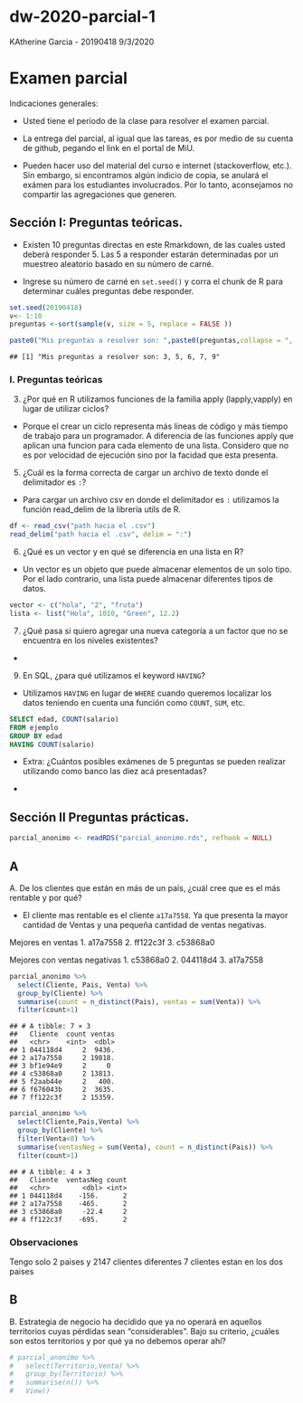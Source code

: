 dw-2020-parcial-1
================
KAtherine Garcia - 20190418
9/3/2020

# Examen parcial

Indicaciones generales:

-   Usted tiene el período de la clase para resolver el examen parcial.

-   La entrega del parcial, al igual que las tareas, es por medio de su
    cuenta de github, pegando el link en el portal de MiU.

-   Pueden hacer uso del material del curso e internet (stackoverflow,
    etc.). Sin embargo, si encontramos algún indicio de copia, se
    anulará el exámen para los estudiantes involucrados. Por lo tanto,
    aconsejamos no compartir las agregaciones que generen.

## Sección I: Preguntas teóricas.

-   Existen 10 preguntas directas en este Rmarkdown, de las cuales usted
    deberá responder 5. Las 5 a responder estarán determinadas por un
    muestreo aleatorio basado en su número de carné.

-   Ingrese su número de carné en `set.seed()` y corra el chunk de R
    para determinar cuáles preguntas debe responder.

``` r
set.seed(20190418) 
v<- 1:10
preguntas <-sort(sample(v, size = 5, replace = FALSE ))

paste0("Mis preguntas a resolver son: ",paste0(preguntas,collapse = ", "))
```

    ## [1] "Mis preguntas a resolver son: 3, 5, 6, 7, 9"

### I. Preguntas teóricas

3.  ¿Por qué en R utilizamos funciones de la familia apply
    (lapply,vapply) en lugar de utilizar ciclos?

-   Porque el crear un ciclo representa más líneas de código y más
    tiempo de trabajo para un programador. A diferencia de las funciones
    apply que aplican una funcion para cada elemento de una lista.
    Considero que no es por velocidad de ejecución sino por la facidad
    que esta presenta.

5.  ¿Cuál es la forma correcta de cargar un archivo de texto donde el
    delimitador es `:`?

-   Para cargar un archivo csv en donde el delimitador es `:` utilizamos
    la función read\_delim de la librería utils de R.

``` r
df <- read_csv("path hacia el .csv")
read_delim("path hacia el .csv", delim = ":") 
```

6.  ¿Qué es un vector y en qué se diferencia en una lista en R?

-   Un vector es un objeto que puede almacenar elementos de un solo
    tipo. Por el lado contrario, una lista puede almacenar diferentes
    tipos de datos.

``` r
vector <- c("hola", "2", "fruta")
lista <- list("Hola", 1010, "Green", 12.2)
```

7.  ¿Qué pasa si quiero agregar una nueva categoría a un factor que no
    se encuentra en los niveles existentes?

-   

9.  En SQL, ¿para qué utilizamos el keyword `HAVING`?

-   Utilizamos `HAVING` en lugar de `WHERE` cuando queremos localizar
    los datos teniendo en cuenta una función como `COUNT`, `SUM`, etc.

``` sql
SELECT edad, COUNT(salario) 
FROM ejemplo 
GROUP BY edad
HAVING COUNT(salario)
```

-   Extra: ¿Cuántos posibles exámenes de 5 preguntas se pueden realizar
    utilizando como banco las diez acá presentadas?

-   

## Sección II Preguntas prácticas.

``` r
parcial_anonimo <- readRDS("parcial_anonimo.rds", refhook = NULL)
```

## A

A. De los clientes que están en más de un país, ¿cuál cree que es el más
rentable y por qué?

-   El cliente mas rentable es el cliente `a17a7558`. Ya que presenta la
    mayor cantidad de Ventas y una pequeña cantidad de ventas negativas.

Mejores en ventas 1. a17a7558 2. ff122c3f 3. c53868a0

Mejores con ventas negativas 1. c53868a0 2. 044118d4 3. a17a7558

``` r
parcial_anonimo %>%
  select(Cliente, Pais, Venta) %>%
  group_by(Cliente) %>%
  summarise(count = n_distinct(Pais), ventas = sum(Venta)) %>%
  filter(count>1)
```

    ## # A tibble: 7 × 3
    ##   Cliente  count ventas
    ##   <chr>    <int>  <dbl>
    ## 1 044118d4     2  9436.
    ## 2 a17a7558     2 19818.
    ## 3 bf1e94e9     2     0 
    ## 4 c53868a0     2 13813.
    ## 5 f2aab44e     2   400.
    ## 6 f676043b     2  3635.
    ## 7 ff122c3f     2 15359.

``` r
parcial_anonimo %>%
  select(Cliente,Pais,Venta) %>%
  group_by(Cliente) %>%
  filter(Venta<0) %>%
  summarise(ventasNeg = sum(Venta), count = n_distinct(Pais)) %>%
  filter(count>1) 
```

    ## # A tibble: 4 × 3
    ##   Cliente  ventasNeg count
    ##   <chr>        <dbl> <int>
    ## 1 044118d4    -156.      2
    ## 2 a17a7558    -465.      2
    ## 3 c53868a0     -22.4     2
    ## 4 ff122c3f    -695.      2

### Observaciones

Tengo solo 2 paises y 2147 clientes diferentes 7 clientes estan en los
dos paises

## B

B. Estrategia de negocio ha decidido que ya no operará en aquellos
territorios cuyas pérdidas sean “considerables”. Bajo su criterio,
¿cuáles son estos territorios y por qué ya no debemos operar ahí?

``` r
# parcial_anonimo %>%
#   select(Territorio,Venta) %>%
#   group_by(Territorio) %>%
#   summarise(n()) %>%
#   View()
```
